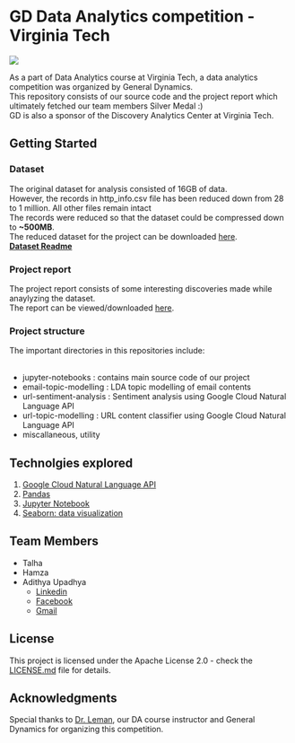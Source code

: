 # GD Data Analytics competition - Virginia Tech

<img src="https://goo.gl/awGeXx"/>

As a part of Data Analytics course at Virginia Tech, a data analytics competition was organized by General Dynamics.<br/>
This repository consists of our source code and the project report which ultimately fetched our team members Silver Medal :) <br/>
GD is also a sponsor of the Discovery Analytics Center at Virginia Tech.

## Getting Started

<h3>Dataset</h3>
The original dataset for analysis consisted of 16GB of data.<br/>
However, the records in http_info.csv file has been reduced down from 28 to 1 million. All other files remain intact<br/>
The records were reduced so that the dataset could be compressed down to <strong>~500MB</strong>.<br/>
The reduced dataset for the project can be downloaded <a href="https://goo.gl/nm3PWg">here</a>.<br/>
<a href="https://goo.gl/gd3aay"><strong>Dataset Readme</strong></a>

<h3>Project report</h3>
The project report consists of some interesting discoveries made while anaylyzing the dataset.<br/>
The report can be viewed/downloaded <a href="https://goo.gl/CDdSVR">here</a>.

<h3>Project structure</h3>
The important directories in this repositories include:<br/><br/>

<ul>
<li>jupyter-notebooks : contains main source code of our project</li>
<li>email-topic-modelling : LDA topic modelling of email contents</li>
<li>url-sentiment-analysis : Sentiment analysis using Google Cloud Natural Language API</li>
<li>url-topic-modelling : URL content classifier using Google Cloud Natural Language API</li>
<li>miscallaneous, utility</li>
</ul>

## Technolgies explored

1. <a href="https://goo.gl/DXVaab">Google Cloud Natural Language API</a>
2. <a href="https://goo.gl/RGwvyL">Pandas</a>
3. <a href="http://jupyter.org/">Jupyter Notebook</a>
4. <a href="https://seaborn.pydata.org/">Seaborn: data visualization</a>

## Team Members

* Talha
* Hamza
* Adithya Upadhya
    * [Linkedin](https://in.linkedin.com/in/adithya-upadhya-2021b582)
    * [Facebook](https://www.facebook.com/hkuadithya)
    * [Gmail](mailto:developer.moviemaniac@gmail.com)

## License

This project is licensed under the Apache License 2.0 - check the [LICENSE.md](LICENSE.md) file for details.

## Acknowledgments

Special thanks to <a href="https://goo.gl/jnD5DN">Dr. Leman</a>, our DA course instructor and General Dynamics for organizing this competition.
